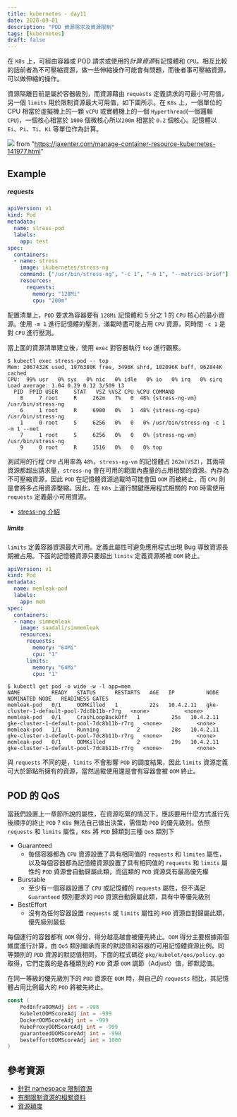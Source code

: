 ```yaml
---
title: kubernetes - day11
date: 2020-09-01
description: "POD 資源需求及資源限制"
tags: [kubernetes]
draft: false
---
```


在 `K8s` 上，可經由容器或 POD 請求或使用的*計算資源*有記憶體和 `CPU`。相互比較的話前者為不可壓縮資源，做一些伸縮操作可能會有問題，而後者事可壓縮資源，可以做伸縮的操作。


資源隔離目前是屬於容器級別，而資源藉由 `requests` 定義請求的可最小可用值，另一個 `limits` 用於限制資源最大可用值，如下圖所示。在 `K8s` 上，一個單位的 CPU 相當於虛擬機上的一顆 `vCPU` 或實體機上的一個 `Hyperthread`(一個邏輯 `CPU`)，一個核心相當於 `1000` 個微核心所以`200m` 相當於 `0.2` 個核心。記憶體以 `Ei`、`Pi`、`Ti`、`Ki` 等單位作為計算。

![](https://miro.medium.com/max/875/1*Ed6e9HnZSGKDS514It-cTA.png) from "https://jaxenter.com/manage-container-resource-kubernetes-141977.html"


## Example

#####  requests
```yaml
apiVersion: v1
kind: Pod
metadata:
  name: stress-pod
  labels:
    app: test
spec:
  containers:
  - name: stress
    image: ikubernetes/stress-ng
    command: ["/usr/bin/stress-ng", "-c 1", "-m 1", "--metrics-brief"]
    resources:
      requests:
        memory: "128Mi"
        cpu: "200m"
```

配置清單上，`POD` 要求為容器要有 `128Mi` 記憶體和 5 分之 1 的 `CPU` 核心的最小資源。使用 `-m 1` 進行記憶體的壓測，滿載時盡可能占用 `CPU` 資源，同時間 `-c 1` 是對 `CPU` 進行壓測。

當上面的資源清單建立後，使用 `exec` 對容器執行 `top` 進行觀察。

```shell
$ kubectl exec stress-pod -- top
Mem: 2067432K used, 1976380K free, 3496K shrd, 102096K buff, 962844K cached
CPU:  99% usr   0% sys   0% nic   0% idle   0% io   0% irq   0% sirq
Load average: 1.04 0.29 0.12 3/509 13
  PID  PPID USER     STAT   VSZ %VSZ CPU %CPU COMMAND
    8     7 root     R     262m   7%   0  48% {stress-ng-vm} /usr/bin/stress-ng
    6     1 root     R     6900   0%   1  48% {stress-ng-cpu} /usr/bin/stress-ng
    1     0 root     S     6256   0%   0   0% /usr/bin/stress-ng -c 1 -m 1 --met
    7     1 root     S     6256   0%   0   0% {stress-ng-vm} /usr/bin/stress-ng
    9     0 root     R     1516   0%   0   0% top
```

測試用的行程 `CPU` 占用率為 `48%`，`stress-ng-vm` 的記憶體占 `262m(VSZ)`，其兩項資源都超出請求量，`stress-ng` 會在可用的範圍內盡量的占用相關的資源。內存為不可壓縮資源，因此 `POD` 在記憶體資源過載時可能會因 `OOM` 而被終止，而 `CPU` 則是會將多占用資源壓縮。因此，在 `K8s` 上運行關鍵應用程式相關的 `POD` 時需使用`requests` 定義最小可用資源。

- [stress-ng 介紹](https://manpages.ubuntu.com/manpages/artful/man1/stress-ng.1.html)

##### limits

`limits` 定義容器資源最大可用。定義此屬性可避免應用程式出現 Bug 導致資源長期被占用。下面的記憶體資源只要超出 `limits` 定義資源將被 `OOM` 終止。

```yaml
apiVersion: v1
kind: Pod
metadata:
  name: memleak-pod
  labels:
    app: mem
spec:
  containers:
  - name: simmemleak
    image: saadali/simmemleak
    resources:
      requests:
        memory: "64Mi"
        cpu: "1"
      limits:
        memory: "64Mi"
        cpu: "1"
```


```shell
$ kubectl get pod -o wide -w -l app=mem
NAME          READY   STATUS      RESTARTS   AGE   IP          NODE                                       NOMINATED NODE   READINESS GATES
memleak-pod   0/1     OOMKilled   1          22s   10.4.2.11   gke-cluster-1-default-pool-7dc8b11b-r7rg   <none>           <none>
memleak-pod   0/1     CrashLoopBackOff   1          25s   10.4.2.11   gke-cluster-1-default-pool-7dc8b11b-r7rg   <none>           <none>
memleak-pod   1/1     Running            2          28s   10.4.2.11   gke-cluster-1-default-pool-7dc8b11b-r7rg   <none>           <none>
memleak-pod   0/1     OOMKilled          2          29s   10.4.2.11   gke-cluster-1-default-pool-7dc8b11b-r7rg   <none>           <none>
```

與 `requests` 不同的是，`limits` 不會影響 `POD` 的調度結果，因此 `limits` 資源定義可大於節點所擁有的資源，當然過載使用還是會有容器會被 `OOM` 終止。


## POD 的 QoS

當我們設置上一章節所說的屬性，在資源吃緊的情況下，應該要用什麼方式進行先後順序的終止 `POD` ? `K8s` 無法自己做出決策，需借助 `POD` 的優先級別。依照 `requests` 和 `limits` 屬性，`K8s` 將 `POD` 歸類到三種 `QoS` 類別下

- Guaranteed
    - 每個容器都為 `CPU` 資源設置了具有相同值的 `requests` 和 `limites` 屬性，以及每個容器都為記憶體資源設置了具有相同值的 `requests` 和 `limits` 屬性的 `POD` 資源會自動歸屬此類，而這類的 `POD` 資源具有最高優先權
- Burstable
    - 至少有一個容器設置了 `CPU` 或記憶體的 `requests` 屬性，但不滿足 `Guaranteed` 類別要求的 `POD` 資源自動歸屬此類，具有中等優先級別
- BestEffort
    - 沒有為任何容器設置 `requests` 或 `limits` 屬性的 `POD` 資源自對歸屬此類，優先級別最低


每個運行的容器都有 `OOM` 得分，得分越高越會被優先終止。`OOM` 得分主要根據兩個維度進行計算，由 `QoS` 類別繼承而來的默認值和容器的可用記憶體資源比例。同等類別的 `POD` 資源的默認值相同，下面的程式碼從 `pkg/kubelet/qos/policy.go` 取得，它們定義的是各種類別的 `POD` 資源 `OOM` 調節（Adjust）值，即默認值。

在同一等級的優先級別下的 `POD` 資源在 `OOM` 時，與自己的 `requests` 相比，其記憶體占用比例最大的 `POD` 將被先終止。

```go
const (
    PodInfraOOMAdj int = -998
    KubeletOOMScoreAdj int = -999
    DockerOOMScoreAdj int = -999
    KubeProxyOOMScoreAdj int = -999
    guaranteedOOMScoreAdj int = -998
    besteffortOOMScoreAdj int = 1000
)

```


## 參考資源

- [針對 namespace 限制資源](https://k8smeetup.github.io/docs/tasks/administer-cluster/quota-memory-cpu-namespace/)
- [有關限制資源的相關資料](https://kubernetes.io/zh/docs/concepts/policy/limit-range/)
- [資源額度](https://kubernetes.io/zh/docs/concepts/policy/resource-quotas/)